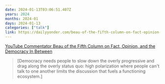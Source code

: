 ```yaml
---
date: 2024-01-13T03:06:51.407Z
years: 2024
months: 2024-01
days: 2024-01-13
categories: ["talk"]
link: https://dailyyonder.com/beau-of-the-fifth-column-on-fact-opinion-and-the-democracy-in-between-everywhere-radio/2022/05/20/
---
```

[YouTube Commentator Beau of the Fifth Column on Fact, Opinion, and the Democracy In Between](https://dailyyonder.com/beau-of-the-fifth-column-on-fact-opinion-and-the-democracy-in-between-everywhere-radio/2022/05/20/)

> [Democracy needs people to slow down the overly progressive and drag along the overly status quo: high polarization where people can't talk to one another limits the discussion that fuels a functioning ecosystem.]
